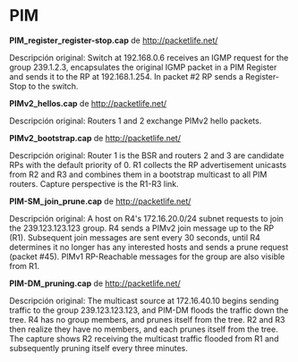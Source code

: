 PIM
=========

**PIM_register_register-stop.cap** de http://packetlife.net/

Descripción original:
Switch at 192.168.0.6 receives an IGMP request for the group 239.1.2.3, encapsulates the original IGMP packet in a PIM Register and sends it to the RP at 192.168.1.254. In packet #2 RP sends a Register-Stop to the switch.

**PIMv2_hellos.cap** de http://packetlife.net/

Descripción original:
Routers 1 and 2 exchange PIMv2 hello packets.

**PIMv2_bootstrap.cap** de http://packetlife.net/

Descripción original:
Router 1 is the BSR and routers 2 and 3 are candidate RPs with the default priority of 0. R1 collects the RP advertisement unicasts from R2 and R3 and combines them in a bootstrap multicast to all PIM routers. Capture perspective is the R1-R3 link.

**PIM-SM_join_prune.cap** de http://packetlife.net/

Descripción original:
A host on R4's 172.16.20.0/24 subnet requests to join the 239.123.123.123 group. R4 sends a PIMv2 join message up to the RP (R1). Subsequent join messages are sent every 30 seconds, until R4 determines it no longer has any interested hosts and sends a prune request (packet #45). PIMv1 RP-Reachable messages for the group are also visible from R1.

**PIM-DM_pruning.cap** de http://packetlife.net/

Descripción original:
The multicast source at 172.16.40.10 begins sending traffic to the group 239.123.123.123, and PIM-DM floods the traffic down the tree. R4 has no group members, and prunes itself from the tree. R2 and R3 then realize they have no members, and each prunes itself from the tree. The capture shows R2 receiving the multicast traffic flooded from R1 and subsequently pruning itself every three minutes.